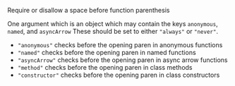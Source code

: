 Require or disallow a space before function parenthesis


One argument which is an object which may contain the keys `anonymous`, `named`, and `asyncArrow`
These should be set to either `"always"` or `"never"`.

* `"anonymous"` checks before the opening paren in anonymous functions
* `"named"` checks before the opening paren in named functions
* `"asyncArrow"` checks before the opening paren in async arrow functions
* `"method"` checks before the opening paren in class methods
* `"constructor"` checks before the opening paren in class constructors
        